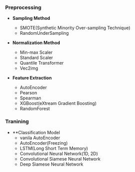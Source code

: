 ### Preprocessing

- **Sampling Method**
    - SMOTE(Synthetic Minority Over-sampling Technique)
    - RandomUnderSampling

- **Normalization Method**
    - Min-max Scaler
    - Standard Scaler
    - Quantile Transformer
    - Vec2img

- **Feature Extraction**
    - AutoEncoder
    - Pearson
    - Spearman
    - XGBoost(eXtream Gradient Boosting)
    - RandomForest

### Tranining

- **Classification Model
    - vanila AutoEncoder
    - AutoEncoder(Freezing)
    - LSTM(Long Short Term Memory)
    - Convolutional Neural Network(1D, 2D)
    - Convolutional Siamese Neural Network
    - Deep Siamese Neural Network